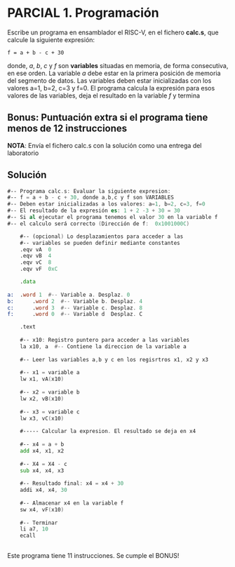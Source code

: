 # PARCIAL 1. Programación

Escribe un programa en ensamblador el RISC-V, en el fichero **calc.s**, que calcule la siguiente expresión:

```
f = a + b - c + 30
```

donde, *a*, *b*, *c* y *f* son **variables** situadas en memoria, de forma consecutiva, en ese orden. La variable *a* debe estar en la primera posición de memoria del segmento de datos. Las variables deben estar inicializadas con los valores a=1, b=2, c=3 y f=0. El programa calcula la expresión para esos valores de las variables, deja el resultado en la variable *f* y termina

## Bonus: Puntuación extra si el programa tiene menos de 12 instrucciones

**NOTA**: Envía el fichero calc.s con la solución como una entrega del laboratorio

## Solución

```asm
#-- Programa calc.s: Evaluar la siguiente expresion:
#-- f = a + b - c + 30, donde a,b,c y f son VARIABLES
#-- Deben estar inicializadas a los valores: a=1, b=2, c=3, f=0
#-- El resultado de la expresión es: 1 + 2 -3 + 30 = 30
#-- Si al ejecutar el programa tenemos el valor 30 en la variable f
#-- el calculo será correcto (Dirección de f:  0x1001000C)

	#-- (opcional) Lo desplazamientos para acceder a las
	#-- variables se pueden definir mediante constantes
	.eqv vA  0
	.eqv vB  4
	.eqv vC  8
	.eqv vF  0xC

	.data
	
a:	.word 1  #-- Variable a. Desplaz. 0
b:      .word 2  #-- Variable b. Desplaz. 4
c:      .word 3  #-- Variable c. Desplaz. 8
f:      .word 0  #-- Variable d  Desplaz. C

	.text
	
	#-- x10: Registro puntero para acceder a las variables
	la x10, a  #-- Contiene la direccion de la variable a
	
	#-- Leer las variables a,b y c en los regisrtros x1, x2 y x3
	
	#-- x1 = variable a
	lw x1, vA(x10)
	
	#-- x2 = variable b
	lw x2, vB(x10)
	
	#-- x3 = variable c
	lw x3, vC(x10)
	
	#----- Calcular la expresion. El resultado se deja en x4
	
	#-- x4 = a + b
	add x4, x1, x2
	
	#-- X4 = X4 - c
	sub x4, x4, x3
	
	#-- Resultado final: x4 = x4 + 30
	addi x4, x4, 30
	
	#-- Almacenar x4 en la variable f
	sw x4, vF(x10)
	
	#-- Terminar
	li a7, 10
	ecall
	
```
Este programa tiene 11 instrucciones. Se cumple el BONUS!
